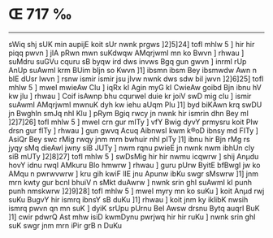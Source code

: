 # Œ 717 ‰
---
sWiq shj sUK min aupijE koit sUr nwnk prgws ]2]5]24] tofI
mhlw 5 ] hir hir piqq pwvn ] jIA pRwn mwn suKdwqw AMqrjwmI mn ko
Bwvn ] rhwau ] suMdru suGVu cquru sB byqw ird dws invws Bgq gun
gwvn ] inrml rUp AnUp suAwmI krm BUim bIjn so Kwvn ]1] ibsmn
ibsm Bey ibsmwdw Awn n bIE dUsr lwvn ] rsnw ismir ismir jsu
jIvw nwnk dws sdw bil jwvn ]2]6]25] tofI mhlw 5 ] mweI mwieAw
Clu ] iqRx kI Agin myG kI CwieAw goibd Bjn ibnu hV kw jlu ] rhwau
] Coif isAwnp bhu cqurweI duie kr joiV swD mig clu ] ismir suAwmI
AMqrjwmI mwnuK dyh kw iehu aUqm Plu ]1] byd biKAwn krq swDU jn
BwghIn smJq nhI Klu ] pRym Bgiq rwcy jn nwnk hir ismrin dhn Bey
ml ]2]7]26] tofI mhlw 5 ] mweI crn gur mITy ] vfY Bwig dyvY
prmysru koit Plw drsn gur fITy ] rhwau ] gun gwvq Acuq AibnwsI
kwm k®oD ibnsy md FITy ] AsiQr Bey swc rMig rwqy jnm mrn bwhuir nhI
pITy ]1] ibnu hir Bjn rMg rs jyqy sMq dieAwl jwny siB JUTy ] nwm
rqnu pwieE jn nwnk nwm ibhUn cly siB mUTy ]2]8]27] tofI mhlw 5
] swDsMig hir hir nwmu icqwrw ] shij Anµdu hovY idnu rwqI AMkuru Blo
hmwrw ] rhwau ] guru pUrw ByitE bfBwgI jw ko AMqu n pwrwvwrw ] kru gih
kwiF lIE jnu Apunw ibKu swgr sMswrw ]1] jnm mrn kwty gur bcnI
bhuiV n sMkt duAwrw ] nwnk srin ghI suAwmI kI punh punh nmskwrw
]2]9]28] tofI mhlw 5 ] mweI myry mn ko suKu ] koit Anµd rwj suKu
BugvY hir ismrq ibnsY sB duKu ]1] rhwau ] koit jnm ky iklibK nwsih
ismrq pwvn qn mn suK ] dyiK srUpu pUrnu BeI Awsw drsnu Bytq auqrI
BuK ]1] cwir pdwrQ Ast mhw isiD kwmDynu pwrjwq hir hir ruKu ]
nwnk srin ghI suK swgr jnm mrn iPir grB n DuKu
####
